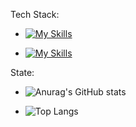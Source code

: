 Tech Stack:
- [![My Skills](https://skillicons.dev/icons?i=nestjs,typescript,django,flask,python,javascript,java,nodejs,react,php)](https://skillicons.dev)

- [![My Skills](https://skillicons.dev/icons?i=expressjs,docker,linux,vim,vscode,c,cpp,kubernetes,nginx,laravel)](https://skillicons.dev)


State:
- ![Anurag's GitHub stats](https://github-readme-stats.vercel.app/api?username=mobo-9-0045&show_icons=true&theme=merko)

  
- ![Top Langs](https://github-readme-stats.vercel.app/api/top-langs/?username=mobo-9-0045&layout=compact )
